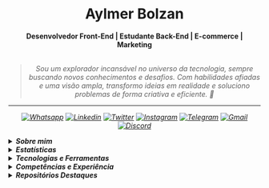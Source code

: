 <h1 align="center"> Aylmer Bolzan </h1>

    
<div align="center">
<b>Desenvolvedor Front-End | Estudante Back-End | E-commerce | Marketing</b>
<br>
<br>

<blockquote>
    <p><i>
        Sou um explorador incansável no universo da tecnologia, sempre buscando novos conhecimentos e desafios. Com habilidades afiadas e uma visão ampla, transformo ideias em realidade e soluciono problemas de forma criativa e eficiente. 🚀
</blockquote>
</div>


***

 <div align="center">

  [![Whatsapp](https://img.shields.io/badge/WhatsApp-25D366?logo=whatsapp&logoColor=white)](https://wa.me/5527998993129) 
  [![Linkedin](https://img.shields.io/badge/LinkedIn-0077B5?logo=linkedin&logoColor=white)](https://www.linkedin.com/in/aylmerbolzan) 
  [![Twitter](https://img.shields.io/badge/Twitter-1DA1F2?logo=twitter&logoColor=white)](https://twitter.com/intent/follow?screen_name=aylmerbolzan) 
  [![Instagram](https://img.shields.io/badge/Instagram-E4405F?logo=instagram&logoColor=white)](https://instagram.com/aylmerbolzan) 
  [![Telegram](https://img.shields.io/badge/Telegram-2CA5E0?logo=telegram&logoColor=white)](https://t.me/aylmerbolzan) 
  [![Gmail](https://img.shields.io/badge/Gmail-D14836?logo=gmail&logoColor=white)](mailto:aylmer.bolzan@gmail.com) 
  [![Discord](https://img.shields.io/badge/Discord-5865F2?logo=discord&logoColor=white)](https://discord.com/users/930384476234743808) 

</div>

<p>

<details closed>
<summary><strong>Sobre mim</strong></summary>

---




<div align="right" style="margin:auto">
     <a href="https://github.com/aylmerbolzan">
        <img height="230em" src="https://github-readme-stats.vercel.app/api/top-langs/?username=aylmerbolzan&theme=dracula"
       alt="Most used languages" align="right">
    </a>
</div>

Olá! Me chamo [**Aylmer Bolzan**](https://www.linkedin.com/in/aylmerbolzan/).

Desde muito jovem, sempre fui apaixonado por tecnologia e disposto a explorar novos desafios, alcançando assim voos longínquos 

Ao longo dos anos, tive a oportunidade de trabalhar com profissionais incríveis e me aprofundar em diversas áreas da tecnologia, o que me permitiu adquirir habilidades valiosas a uma visão ampla sobre o assunto.

Tenho experiência com desenvolvimento front-end e estou aprofundando os conhecimentos em back-end. Já atuei nas áreas de business intelligence, e-commerce, marketing e design, tendo colaborado com grandes equipes.

Atualmente trabalho na E&L Produções de Software como Programador JR, estou em formação no curso de Desenvolvimento de Sistemas Web, pelo IFES e Act!on e no curso de Front End da Oracle Next Education, pela Oracle e Alura. 

</details>


<details closed>
<summary><strong>Estatísticas</strong></summary>

<div align="center">


|   |   |
| :---: | :---: |
| ![Profile](https://github-stats-alpha.vercel.app/api?username=aylmerbolzan&cc=2A2E36&tc=78d6f6&ic=fe6e95&bc=fff) | ![Wakatime Stats](https://github-readme-stats.vercel.app/api/wakatime?username=aylmerbolzan&theme=dracula) |
| ![Streaks](https://github-readme-streak-stats.herokuapp.com/?user=aylmerbolzan&theme=dracula&locale=pt_BR) | ![Github Stats](https://github-readme-stats.vercel.app/api?username=aylmerbolzan&show_icons=true&theme=dracula) |
| ![Top Languages by Commit](http://github-profile-summary-cards.vercel.app/api/cards/most-commit-language?username=aylmerbolzan&theme=dracula) | ![Top Languages by Repo](http://github-profile-summary-cards.vercel.app/api/cards/repos-per-language?username=aylmerbolzan&theme=dracula) |

![Contribuition Graph](https://github-readme-activity-graph.cyclic.app/graph?username=aylmerbolzan&bg_color=red&color=bd93f9&line=78d6f6&point=fff&area=true&hide_border=true)

|   |   |
| --- | --- |
| ![Commits](http://github-profile-summary-cards.vercel.app/api/cards/productive-time?username=aylmerbolzan&theme=dracula&utcOffset=-3) | ![Details](http://github-profile-summary-cards.vercel.app/api/cards/profile-details?username=aylmerbolzan&theme=dracula) |

![Trophy](https://github-profile-trophy.vercel.app/?username=aylmerbolzan&theme=dracula&margin-w=15&margin-h=15)

</div>

</details>






<details closed>
<summary><strong> Tecnologias e Ferramentas</strong></summary>
<br>

#### Linguagens, Frameworks e Libraries
---

![HTML5](https://img.shields.io/badge/HTML5-E34F26?style=for-the-badge&logo=html5&logoColor=white)
![CSS3](https://img.shields.io/badge/CSS3-1572B6?style=for-the-badge&logo=css3&logoColor=white)
![JavaScript](https://img.shields.io/badge/JavaScript-323330?style=for-the-badge&logo=javascript&logoColor=F7DF1E)
![JSON](https://img.shields.io/badge/json-5E5C5C?style=for-the-badge&logo=json&logoColor=white)
![Bootstrap](https://img.shields.io/badge/Bootstrap-563D7C?style=for-the-badge&logo=bootstrap&logoColor=white)
![Tailwind](https://img.shields.io/badge/Tailwind_CSS-38B2AC?style=for-the-badge&logo=tailwind-css&logoColor=white)
![Markdown](https://img.shields.io/badge/Markdown-000000?style=for-the-badge&logo=markdown&logoColor=white)
![Java](https://custom-icon-badges.demolab.com/badge/-Java-FFA100?style=for-the-badge&logo=java&logoColor=white)
![Node.JS](https://custom-icon-badges.demolab.com/badge/-Node.js-339933?style=for-the-badge&logo=node.js&logoColor=white)
![NPM](https://img.shields.io/badge/NPM-CB3837?style=for-the-badge&logo=npm&logoColor=white)
![Axios](https://img.shields.io/badge/Axios-5A29E4?style=for-the-badge&logo=axios&logoColor=white)
![Git](https://img.shields.io/badge/Git-F05032?style=for-the-badge&logo=git&logoColor=white)

<br>

#### IDEs, Databases e Recursos
---

![Visual Studio Code](https://img.shields.io/badge/Visual_Studio_Code-0078D4?style=for-the-badge&logo=visual%20studio%20code&logoColor=white)
![Prettier](https://img.shields.io/badge/Prettier-F7B93E?style=for-the-badge&logo=prettier&logoColor=black)
![Replit](https://img.shields.io/badge/replit-F26207?style=for-the-badge&logo=replit&logoColor=white)
![Eclipse](https://img.shields.io/badge/Eclipse-2C2255?style=for-the-badge&logo=eclipse&logoColor=white)
![Github](https://img.shields.io/badge/Github-181717?style=for-the-badge&logo=github&logoColor=white)
![Github Pages](https://img.shields.io/badge/GitHub%20Pages-c3c3c3?style=for-the-badge&logo=github&logoColor=black)
![DBeaver](https://custom-icon-badges.demolab.com/badge/-DBeaver-41454A?style=for-the-badge&logo=dbeaver&logoColor=white)
![PostgreSQL](https://img.shields.io/badge/PostgreSQL-316192?style=for-the-badge&logo=postgresql&logoColor=white)
![Notepad++](https://img.shields.io/badge/Notepad++-90E59A.svg?style=for-the-badge&logo=notepad%2B%2B&logoColor=black)

<br>

#### Analytics
---

![Google Analytics](https://img.shields.io/badge/Google%20Analytics-E37400?style=for-the-badge&logo=google%20analytics&logoColor=white)
![Hotjar](https://img.shields.io/badge/hotjar-FD3A5C?style=for-the-badge&logo=hotjar&logoColor=white)
![Wakatime](https://img.shields.io/badge/WakaTime-000000?style=for-the-badge&logo=WakaTime&logoColor=white)
![Wappalyzer](https://img.shields.io/badge/Wappalyzer-32067C?style=for-the-badge&logo=wappalyzer&logoColor=white)
![Similar Web](https://img.shields.io/badge/Similar%20Web-092540?style=for-the-badge&logo=similarweb&logoColor=white)




<br>

#### Design
---

![After Effects](https://img.shields.io/badge/Adobe%20after%20affects-CF96FD?style=for-the-badge&logo=Adobe%20after%20effects&logoColor=393665)
![Illustrator](https://img.shields.io/badge/Adobe%20Illustrator-FF9A00?style=for-the-badge&logo=adobe%20illustrator&logoColor=white)
![Lightroom](https://img.shields.io/badge/Adobe%20Lightroom-31A8FF?style=for-the-badge&logo=Adobe%20Lightroom&logoColor=white)
![Photoshop](https://img.shields.io/badge/Adobe%20Photoshop-31A8FF?style=for-the-badge&logo=Adobe%20Photoshop&logoColor=black)
![Premiere](https://img.shields.io/badge/Adobe%20Premiere%20Pro-9999FF?style=for-the-badge&logo=Adobe%20Premiere%20Pro&logoColor=white)
![Canva](https://img.shields.io/badge/Canva-%2300C4CC.svg?&style=for-the-badge&logo=Canva&logoColor=white)
![Figma](https://img.shields.io/badge/Figma-F24E1E?style=for-the-badge&logo=figma&logoColor=white)
![IconFinder](https://custom-icon-badges.demolab.com/badge/IconFinder-1A1B1F?style=for-the-badge&logo=iconfinder&logoColor=white)
![Pexels](https://img.shields.io/badge/Pexels-05A081?style=for-the-badge&logo=pexels&logoColor=white)
![Unsplash](https://img.shields.io/badge/Unsplash-000000?style=for-the-badge&logo=unsplash&logoColor=white)
![Google Fonts](https://img.shields.io/badge/Google%20Fonts-4285F4?style=for-the-badge&logo=googlefonts&logoColor=white)
![Elementor](https://img.shields.io/badge/Elementor-0DBD8B?style=for-the-badge&logo=elementor&logoColor=white)
![Sketch Up](https://img.shields.io/badge/Sketch%20up-005F9E?style=for-the-badge&logo=sketchup&logoColor=white)
![Imgur](https://img.shields.io/badge/Imgur-1BB76E?style=for-the-badge&logo=imgur&logoColor=white)



<br>


#### E-commerce e Marketing
---

![Magento](https://img.shields.io/badge/Magento-EE672F?style=for-the-badge&logo=magento&logoColor=white)
![Google My Business](https://img.shields.io/badge/Google%20My%20Business-4285F4?style=for-the-badge&logo=googlemybusiness&logoColor=white)
![Google Search Console](https://img.shields.io/badge/Google%20Search%20Console-EA4335?style=for-the-badge&logo=googlesearchconsole&logoColor=white)
![Google Tag Manager](https://img.shields.io/badge/Google%20Tag%20Manager-246FDB?style=for-the-badge&logo=googletagmanager&logoColor=white)
![Facebook Ads](https://custom-icon-badges.demolab.com/badge/-Facebook%20Ads-1877F2?style=for-the-badge&logo=facebook&logoColor=white)
![Google Ads](https://custom-icon-badges.demolab.com/badge/-Google%20Ads-EA4335?style=for-the-badge&logo=googleads&logoColor=white)
![Wordpress](https://img.shields.io/badge/Wordpress-21759B?style=for-the-badge&logo=wordpress&logoColor=white)
![Yoast](https://img.shields.io/badge/Yoast-A4286A?style=for-the-badge&logo=yoast&logoColor=white)
![Google Page Speed Insights](https://img.shields.io/badge/Google%20Page%20Speed%20Insights-4285F4?style=for-the-badge&logo=PageSpeedInsights&logoColor=white)
![Wix](https://img.shields.io/badge/Wix-000?style=for-the-badge&logo=wix&logoColor=white)
![Google Looker](https://img.shields.io/badge/Google%20Looker-4285F4?style=for-the-badge&logo=looker&logoColor=white)
![Blogger](https://img.shields.io/badge/Blogger-FF5722?style=for-the-badge&logo=blogger&logoColor=white)
![Joomla](https://img.shields.io/badge/Joomla-5091CD?style=for-the-badge&logo=joomla&logoColor=white)
![Medium](https://img.shields.io/badge/Medium-12100E?style=for-the-badge&logo=medium&logoColor=white)
![RSS](https://img.shields.io/badge/RSS-FFA500?style=for-the-badge&logo=rss&logoColor=white)

<br>

#### Email Marketing
---

![Zoho Campaigns](https://img.shields.io/badge/Zoho%20Campaigns-EF2929?style=for-the-badge&logo=zoho&logoColor=white)
![RD Station](https://img.shields.io/badge/RD%20Station-0A222E?style=for-the-badge&logo=rider&logoColor=white)
![Mailchimp](https://img.shields.io/badge/Mailchimp-FFE01B?style=for-the-badge&logo=mailchimp&logoColor=black)


<br>


#### Office
---

![Google Sheets](https://img.shields.io/badge/Google%20Sheets-34A853?style=for-the-badge&logo=google-sheets&logoColor=white)
![Excel](https://img.shields.io/badge/Microsoft_Excel-217346?style=for-the-badge&logo=microsoft-excel&logoColor=white)
![PowerPoint](https://img.shields.io/badge/Microsoft_PowerPoint-B7472A?style=for-the-badge&logo=microsoft-powerpoint&logoColor=white)
![World](https://img.shields.io/badge/Microsoft_Word-2B579A?style=for-the-badge&logo=microsoft-word&logoColor=white)
![Miro](https://img.shields.io/badge/Miro-F7C922?style=for-the-badge&logo=Miro&logoColor=050036)
![Prezi](https://img.shields.io/badge/Prezi-3181FF?style=for-the-badge&logo=prezi&logoColor=white)
![Trello](https://img.shields.io/badge/Trello-0052CC?style=for-the-badge&logo=trello&logoColor=white)
![Opera GX](https://img.shields.io/badge/Opera%20GX-FF1B2D?style=for-the-badge&logo=opera&logoColor=white)
![TypeForm](https://custom-icon-badges.demolab.com/badge/TypeForm-262627?style=for-the-badge&logo=typeform&logoColor=white)
![ChatGPT](https://img.shields.io/badge/Chat%20GPT-412991?style=for-the-badge&logo=openai&logoColor=white)
![Google Keep](https://img.shields.io/badge/Google%20Keep-FFBB00?style=for-the-badge&logo=googlekeep&logoColor=black)

</details>





<details closed>
<summary><strong>Competências e Experiência</strong></summary>

<br>

#### Qualificação Profissional
---
<br>

[<img align="left" height="94px" width="94px" style="margin-right: 10px;" src="https://media.licdn.com/dms/image/C4E0BAQGI_YnHhL-kYQ/company-logo_200_200/0/1624298243414?e=1688601600&v=beta&t=BawDw-AtNiwftlSio0Q7rtFnuyN6OCENmkmp_NYaKhk"/>](https://www.el.com.br)

**Programador Júnior** \
[**EL Produções de Software**](https://www.el.com.br) • Mar. 2023 - Atualmente \
Ferramentas & Tecnologias: `GWT`, `Java`, `React`, `PostgreSQL`, `Eclipse`, `DBeaver`, `Trello`, `outras...`

<br/>

[<img align="left" height="94px" width="94px" style="margin-right: 10px;" src="https://media.licdn.com/dms/image/C4E0BAQEYt7YwS1nv2g/company-logo_100_100/0/1559007355250?e=1688601600&v=beta&t=911lSXnynk5GDy3sjlCpfPFKa7pJN4030fkFHX_yBcA"/>](https://www.salvia.eco.br)

**Co-Founder & CMO** \
[**Salvia - Cosméticos Naturais**](https://www.salvia.eco.br) • Ago. 2018 - Nov. 2022 \
Ferramentas & Tecnologias: `Tray Commerce`, `Google Ads`, `Facebook Ads`, `Taboola Ads`, `Zoho Campaigns`, `outras...`

<br/>

[<img align="left" height="94px" width="94px" style="margin-right: 10px;" src="https://media.licdn.com/dms/image/C4D0BAQHQxXnfVcHljw/company-logo_100_100/0/1519915450900?e=1688601600&v=beta&t=fFkbJPDLHuQiBdY5t7Ch0ZD4xmKuWYntH1yKZW1AbsI"/>](https://www.cpaps.com.br)

**Coordenador de E-commerce** \
[**CPAPS - Terapia do Sono**](https://www.cpaps.com.br) • Dez. 2017 - Mai. 2021 \
Ferramentas & Tecnologias: `Magento`, `Google Analytics`, `Hotjar`, `Google Loocker`, `Google Tag Manager`, `RD Station`, `outras...`

<br/>

#### Qualificação Acadêmica
---
<br>

[<img align="left" height="94px" width="94px" style="margin-right: 10px;" src="https://media.licdn.com/dms/image/D4E0BAQHYCgYovUuPtQ/company-logo_100_100/0/1665755678671?e=1688601600&v=beta&t=pXPsK9NXBKjmpWEeE8jR6Ai9eqe78pBQgRbihFcRSJI"/>](https://www.oracle.com/br/education/oracle-next-education/)

**Formação em Programação | T4** \
[**Oracle Next Education**](https://www.oracle.com/br/education/oracle-next-education/)
<details><summary>Credenciais e Certificados:</summary>
<br>

- [Formação Iniciante em Programação](https://cursos.alura.com.br/degree/certificate/a0cfcba8-2812-4edc-b48a-efff8c4bf9d9)
- [Git e GitHub: Controle e Compartilhamento de Código](https://cursos.alura.com.br/certificate/c631e3f3-50fc-4215-a002-1ef851f9be61)
- [JavaScript e HTML: Desenvolvimento de Jogo e Prática de Lógica de Programação](https://cursos.alura.com.br/certificate/e55a9862-4ca1-4018-9060-a6de6f170fff)
- [CSS Flexbox: Posicionamento de Elementos na Tela](https://cursos.alura.com.br/certificate/82b9cb2f-0082-4c43-98b1-57ed81fcdad9)
- [HTML5 e CSS3: Avançando no CSS](https://cursos.alura.com.br/certificate/58353d6f-ad6e-4a2a-a668-96776e805561)
- [HTML5 e CSS3: Formulários e Tabelas](https://cursos.alura.com.br/certificate/630d826f-3391-4575-a74c-9618738df000)
- [HTML5 e CSS3: Posicionamento, Listas e Navegação](https://cursos.alura.com.br/certificate/c6f1d50f-500d-4766-81ff-356403e181ea)
- [HTML5 e CSS3: Criando uma Página da Web](https://cursos.alura.com.br/certificate/eda0050a-773d-4a05-b1be-ac3b6fa2dd04)
</details>

<br>

[<img align="left" height="94px" width="94px" style="margin-right: 10px;" src="https://media.licdn.com/dms/image/C4E0BAQFND8qfsi3rQQ/company-logo_100_100/0/1544613582138?e=1688601600&v=beta&t=nLbgfjSbkJE86SUdDnmdpxc3GQfXR46BCzbAbCSdw3o"/>](https://reprograme-se.org.br)

**Desenvolvimento de Sistemas Web** \
[**IFES - Instituto Federal do Espírito Santo**](https://reprograme-se.org.br)


<details><summary>Credenciais e Certificados:</summary>
<br>

- FIC 1 - Programação básica de aplicativos web - Front-end
- FIC 2 - Programação com JavaScript e o Framework Node.JS - Back-end
</details>

<br>

[<img align="left" height="94px" width="94px" style="margin-right: 10px;" src="https://media.licdn.com/dms/image/C4D0BAQF1i87nX_hHtQ/company-logo_100_100/0/1529087979779?e=1688601600&v=beta&t=f9QSXi4dAHzBu4Accl60td8xb5nK76tgxruzPf2PbRc"/>](https://www.internetinnovation.com.br)

**Digital Business School** \
[**Internet Innovation**](https://www.internetinnovation.com.br)
<details><summary>Credenciais e Certificados:</summary>
<br>

- [Google Analytics](https://drive.google.com/file/d/1P-Z66UMp9YMgzf9VA8I0izHoRIbS8f1f/view?usp=sharing)
- [Google Tag Manager](https://drive.google.com/file/d/1h-WnEhZLK52uvDq4tGbJJ0YfEzqSNGTz/view?usp=sharing)
- [Google Ads](https://drive.google.com/file/d/11BKDo2HeS1WoFWQvaRe9J6XupADM3YfZ/view?usp=sharing)
</details>

<br>

[<img align="left" height="94px" width="94px" style="margin-right: 10px;" src="https://media.licdn.com/dms/image/C510BAQG5CX7RTbHDnw/company-logo_100_100/0/1570094150727?e=1688601600&v=beta&t=NvZm3mg73xmjmlAnpN_Sj15xE3grwPfm2zOEIPjL3Cg"/>](https://analytics.google.com/analytics/academy/)

**Google Analytics for Business** \
[**Google Analytics Academy**](https://analytics.google.com/analytics/academy/)
<details><summary>Credenciais e Certificados:</summary>
<br>

- [Advanced Google Analytics](https://analytics.google.com/analytics/academy/certificate/47Pg7Vo3Rcaw50I4U-bnHQ)
- [Introduction to Data Studio](https://analytics.google.com/analytics/academy/certificate/B51fnXmkRIuewI72gr3KRg)
- [Google Analytics for Beginners](https://analytics.google.com/analytics/academy/certificate/U5jc3Yl3SxeKXoMxDSNWxQ)
</details>

</details>


<details closed>
<summary><strong>Repositórios Destaques</strong></summary>

<div align="center">




 <div> | </div> 
 ---------: | :------ 
[![Hackaton](https://github-readme-stats.vercel.app/api/pin/?username=aylmerbolzan&repo=1-Hackaton-Reprograme-se&theme=dracula)](https://github.com/aylmerbolzan/1-Hackaton-Reprograme-se)   | [![devNotes](https://github-readme-stats.vercel.app/api/pin/?username=aylmerbolzan&repo=devNotes&theme=dracula)](https://github.com/aylmerbolzan/devNotes) 
[![As Aventuras de Maite](https://github-readme-stats.vercel.app/api/pin/?username=aylmerbolzan&repo=As-Aventuras-de-Maite&theme=dracula)](https://github.com/aylmerbolzan/As-Aventuras-de-Maite)   | [![Calculadora de IMC](https://github-readme-stats.vercel.app/api/pin/?username=aylmerbolzan&repo=Calculadora-de-IMC&theme=dracula)](https://github.com/aylmerbolzan/Calculadora-de-IMC) 
[![NLW 10](https://github-readme-stats.vercel.app/api/pin/?username=aylmerbolzan&repo=NLW.Rocketseat.10-Copa-2022&theme=dracula)](https://github.com/aylmerbolzan/NLW.Rocketseat.10-Copa-2022)   | [![NLW 11](https://github-readme-stats.vercel.app/api/pin/?username=aylmerbolzan&repo=NLW.Rocketseat.11-Setup-2023&theme=dracula)](https://github.com/aylmerbolzan/NLW.Rocketseat.11-Setup-2023) 
</div>
</details>
